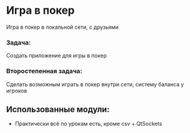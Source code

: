 # Игра в покер
Игра в покер в локальной сети, с друзьями

### Задача:
Создать приложение для игры в покер
### Второстепенная задача:
Сделать возможным играть в покер внутри сети, систему баланса у игроков

## Использованные модули:
- Практически всё по урокам есть, кроме csv + QtSockets